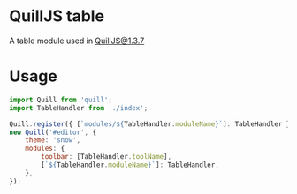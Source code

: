 # QuillJS table

A table module used in QuillJS@1.3.7

# Usage

```javascript
import Quill from 'quill';
import TableHandler from './index';

Quill.register({ [`modules/${TableHandler.moduleName}`]: TableHandler }, true);
new Quill('#editor', {
	theme: 'snow',
	modules: {
		toolbar: [TableHandler.toolName],
		[`${TableHandler.moduleName}`]: TableHandler,
	},
});
```
